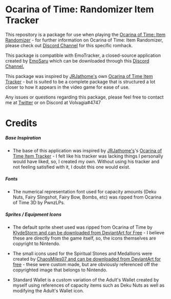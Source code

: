 # Ocarina of Time: Randomizer Item Tracker

This repository is a package for use when playing the [Ocarina of Time: Item Randomizer](https://github.com/AmazingAmpharos/OoT-Randomizer) - for further information on Ocarina of Time: Item Randomizer, please check out [Discord Channel](https://goo.gl/61RxPP) for this specific romhack.

This package is compatible with EmoTracker, a closed-source application created by [EmoSaru](https://github.com/emosaru) which can be downloaded through this [Discord Channel.](https://goo.gl/XG844K)

This package was inspired by [JRJathome's](https://github.com/JRJathome) own [Ocarina of Time Item Tracker](https://github.com/JRJathome/OoTRandoItemTracker) - but is suited to be a complete package that is structured a lot closer to how it appears in the video game for ease of use. 

Any issues or questions regarding this package, please feel free to contact me at [Twitter](https://twitter.com/volvagia224) or on Discord at Volvagia#4747

# Credits

##### Base Inspiration

* The base of this application was inspired by [JRJathome's](https://github.com/JRJathome)'s [Ocarina of Time Item Tracker](https://github.com/JRJathome/OoTRandoItemTracker) - I felt like his tracker was lacking things I personally would have liked, so, I created my own. Without using his tracker and not feeling satisfied with it, I doubt this one would exist.

##### Fonts

* The numerical representation font used for capacity amounts (Deku Nuts, Fairy Slingshot, Fairy Bow, Bombs, etc) was ripped from Ocarina of Time 3D by PwnzLPs.

##### Sprites / Equipment Icons

* The default sprite sheet used was ripped from Ocarina of Time by [KlydeStorm and can be downloaded from DeviantArt for Free](https://klydestorm.deviantart.com/art/Ocarina-of-Time-Icon-Pack-180384354) - I believe these are directly from the game itself, so, the icons themselves are copyright to Nintendo.

* The small icons used for the Spiritual Stones and Medallions were created by [ChaosMiles07 and can be downloaded from DeviantArt for free](https://chaosmiles07.deviantart.com/art/Ocarina-of-Thyme-tribute-546094518) - these were custom made, but are obviously referenced off the copyrighted image that belongs to Nintendo.

* Standard Wallet is a custom variation of the Adult's Wallet created by myself using references of capacity items such as Deku Nuts as well as modifying the Adult's Wallet icon.